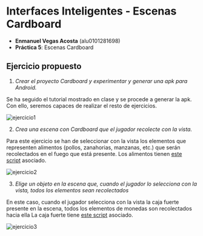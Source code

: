 # Interfaces Inteligentes - Escenas Cardboard

- **Enmanuel Vegas Acosta** (alu0101281698)
- **Práctica 5**: Escenas Cardboard

## **Ejercicio propuesto**

1. _Crear el proyecto Cardboard y experimentar y generar una apk para Android._

Se ha seguido el tutorial mostrado en clase y se procede a generar la apk. Con ello, seremos capaces de realizar el resto de ejercicios. 

![ejercicio1](./images/ej1.gif)

2. _Crea una escena con Cardboard que el jugador recolecte con la vista._

Para este ejercicio se han de seleccionar con la vista los elementos que representen alimentos (pollos, zanahorias, manzanas, etc.) que serán recolectados en el fuego que está presente.
Los alimentos tienen [este script](/scripts/ObjectControllerFood.cs) asociado.

![ejercicio2](./images/ej2.gif)

3. _Elige un objeto en la escena que, cuando el jugador lo selecciona con la vista, todos los elementos sean recolectados_

En este caso, cuando el jugador selecciona con la vista la caja fuerte presente en la escena, todos los elementos de monedas son recolectados hacia ella
La caja fuerte tiene [este script](/scripts/ObjectControllerSafe.cs) asociado.

![ejercicio3](./images/ej3.gif)
